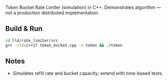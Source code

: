 Token Bucket Rate Limiter (simulation) in C++.
Demonstrates algorithm — not a production distributed implementation.

## Build & Run
```bash
cd lld/rate_limiter/src
g++ -std=c++17 token_bucket.cpp -o token && ./token
```

## Notes
- Simulates refill rate and bucket capacity; extend with time-based tests.
